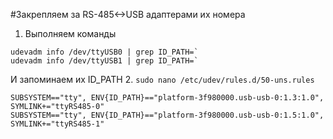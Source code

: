 #Закрепляем за RS-485<->USB адаптерами их номера
1. Выполняем команды
```
udevadm info /dev/ttyUSB0 | grep ID_PATH=`
udevadm info /dev/ttyUSB1 | grep ID_PATH=`
```
И запоминаем их ID_PATH
2. `sudo nano /etc/udev/rules.d/50-uns.rules`
```
SUBSYSTEM=="tty", ENV{ID_PATH}=="platform-3f980000.usb-usb-0:1.3:1.0", SYMLINK+="ttyRS485-0"
SUBSYSTEM=="tty", ENV{ID_PATH}=="platform-3f980000.usb-usb-0:1.5:1.0", SYMLINK+="ttyRS485-1"
```